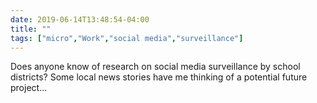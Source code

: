 ```yaml
---
date: 2019-06-14T13:48:54-04:00
title: ""
tags: ["micro","Work","social media","surveillance"]
---
```

Does anyone know of research on social media surveillance by school districts? Some local news stories have me thinking of a potential future project...
